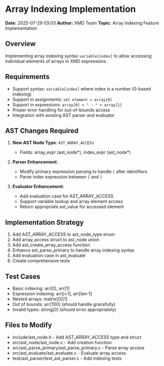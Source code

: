 # Array Indexing Implementation

**Date:** 2025-07-29 03:03
**Author:** XMD Team
**Topic:** Array Indexing Feature Implementation

## Overview

Implementing array indexing syntax `variable[index]` to allow accessing individual elements of arrays in XMD expressions.

## Requirements

- Support syntax: `variable[index]` where index is a number (0-based indexing)
- Support in assignments: `set element = array[0]`
- Support in expressions: `array[0] + " - " + array[1]`
- Proper error handling for out-of-bounds access
- Integration with existing AST parser and evaluator

## AST Changes Required

1. **New AST Node Type**: `AST_ARRAY_ACCESS`
   - Fields: array_expr (ast_node*), index_expr (ast_node*)

2. **Parser Enhancement**: 
   - Modify primary expression parsing to handle `[` after identifiers
   - Parse index expression between `[` and `]`

3. **Evaluator Enhancement**:
   - Add evaluation case for AST_ARRAY_ACCESS
   - Support variable lookup and array element access
   - Return appropriate ast_value for accessed element

## Implementation Strategy

1. Add AST_ARRAY_ACCESS to ast_node_type enum
2. Add array_access struct to ast_node union
3. Add ast_create_array_access function
4. Enhance ast_parse_primary to handle array indexing syntax
5. Add evaluation case in ast_evaluate
6. Create comprehensive tests

## Test Cases

- Basic indexing: arr[0], arr[1]
- Expression indexing: arr[i+1], arr[len-1] 
- Nested arrays: matrix[0][1]
- Out of bounds: arr[100] (should handle gracefully)
- Invalid types: string[0] (should error appropriately)

## Files to Modify

- include/ast_node.h - Add AST_ARRAY_ACCESS type and struct
- src/ast_node/ast_node.c - Add creation function
- src/ast_parse_primary/ast_parse_primary.c - Parse array access
- src/ast_evaluate/ast_evaluate.c - Evaluate array access
- test/ast_parser/test_ast_parser.c - Add indexing tests